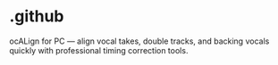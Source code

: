 # .github
ocALign for PC — align vocal takes, double tracks, and backing vocals quickly with professional timing correction tools.
